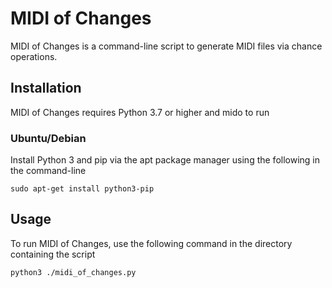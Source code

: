 # MIDI of Changes
MIDI of Changes is a command-line script to generate MIDI files via chance operations. 

## Installation
MIDI of Changes requires Python 3.7 or higher and mido to run
### Ubuntu/Debian
Install Python 3 and pip via the apt package manager using the following in the command-line
```
sudo apt-get install python3-pip
```

## Usage
To run MIDI of Changes, use the following command in the directory containing the script
```
python3 ./midi_of_changes.py
```